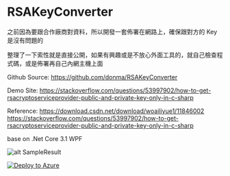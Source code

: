 # RSAKeyConverter

之前因為要跟合作廠商對資料，所以開發一套佈署在網路上，確保跟對方的 Key 是沒有問題的

整理了一下索性就是直接公開，如果有興趣或是不放心外面工具的，就自己檢查程式碼，或是佈署再自己內網主機上面

Github Source:
https://github.com/donma/RSAKeyConverter

Demo Site:
https://stackoverflow.com/questions/53997902/how-to-get-rsacryptoserviceprovider-public-and-private-key-only-in-c-sharp

Reference:
https://download.csdn.net/download/woailiyue1/11846002
https://stackoverflow.com/questions/53997902/how-to-get-rsacryptoserviceprovider-public-and-private-key-only-in-c-sharp

base on .Net Core 3.1 WPF

![alt SampleResult](https://raw.githubusercontent.com/gitozhack/blogimage/master/raskeys/snap1604285879.jpg)





[![Deploy to Azure](https://azuredeploy.net/deploybutton.png)](https://azuredeploy.net/)
